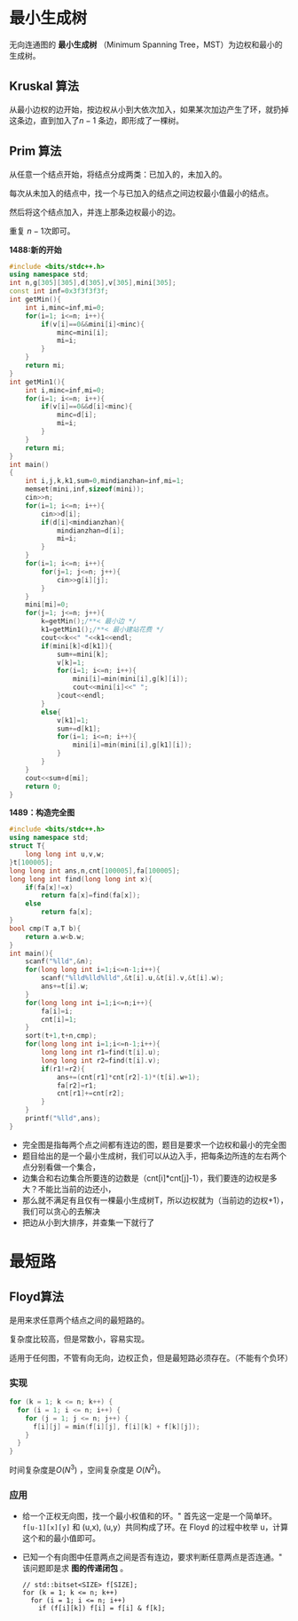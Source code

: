  

# 最小生成树

无向连通图的 **最小生成树** （Minimum Spanning Tree，MST）为边权和最小的生成树。

## Kruskal 算法

从最小边权的边开始，按边权从小到大依次加入，如果某次加边产生了环，就扔掉这条边，直到加入了$n-1$ 条边，即形成了一棵树。

## Prim 算法

从任意一个结点开始，将结点分成两类：已加入的，未加入的。

每次从未加入的结点中，找一个与已加入的结点之间边权最小值最小的结点。

然后将这个结点加入，并连上那条边权最小的边。

重复 $n-1$次即可。

**1488:新的开始**

```c++
#include <bits/stdc++.h>
using namespace std;
int n,g[305][305],d[305],v[305],mini[305];
const int inf=0x3f3f3f3f;
int getMin(){
    int i,minc=inf,mi=0;
    for(i=1; i<=n; i++){
        if(v[i]==0&&mini[i]<minc){
            minc=mini[i];
            mi=i;
        }
    }
    return mi;
}
int getMin1(){
    int i,minc=inf,mi=0;
    for(i=1; i<=n; i++){
        if(v[i]==0&&d[i]<minc){
            minc=d[i];
            mi=i;
        }
    }
    return mi;
}
int main()
{
    int i,j,k,k1,sum=0,mindianzhan=inf,mi=1;
    memset(mini,inf,sizeof(mini));
    cin>>n;
    for(i=1; i<=n; i++){
        cin>>d[i];
        if(d[i]<mindianzhan){
            mindianzhan=d[i];
            mi=i;
        }
    }
    for(i=1; i<=n; i++){
        for(j=1; j<=n; j++){
            cin>>g[i][j];
        }
    }
    mini[mi]=0;
    for(j=1; j<=n; j++){
        k=getMin();/**< 最小边 */
        k1=getMin1();/**< 最小建站花费 */
        cout<<k<<" "<<k1<<endl;
        if(mini[k]<d[k1]){
            sum+=mini[k];
            v[k]=1;
            for(i=1; i<=n; i++){
                mini[i]=min(mini[i],g[k][i]);
                cout<<mini[i]<<" ";
            }cout<<endl;
        }
        else{
            v[k1]=1;
            sum+=d[k1];
            for(i=1; i<=n; i++){
                mini[i]=min(mini[i],g[k1][i]);
            }
        }
    }
    cout<<sum+d[mi];
    return 0;
}
```

**1489：构造完全图**

```c++
#include <bits/stdc++.h>
using namespace std;
struct T{
    long long int u,v,w;
}t[100005];
long long int ans,n,cnt[100005],fa[100005];
long long int find(long long int x){
    if(fa[x]!=x)
        return fa[x]=find(fa[x]);
    else
        return fa[x];
}
bool cmp(T a,T b){
    return a.w<b.w;
}
int main(){
    scanf("%lld",&n);
    for(long long int i=1;i<=n-1;i++){
        scanf("%lld%lld%lld",&t[i].u,&t[i].v,&t[i].w);
        ans+=t[i].w;
    }
    for(long long int i=1;i<=n;i++){
        fa[i]=i;
        cnt[i]=1;
    }
    sort(t+1,t+n,cmp);
    for(long long int i=1;i<=n-1;i++){
        long long int r1=find(t[i].u);
        long long int r2=find(t[i].v);
        if(r1!=r2){
            ans+=(cnt[r1]*cnt[r2]-1)*(t[i].w+1);
            fa[r2]=r1;
            cnt[r1]+=cnt[r2];
        }
    }
    printf("%lld",ans);
}
```

- 完全图是指每两个点之间都有连边的图，题目是要求一个边权和最小的完全图
- 题目给出的是一个最小生成树，我们可以从边入手，把每条边所连的左右两个点分别看做一个集合，
- 边集合和右边集合所要连的边数是（cnt[i]\*cnt[j]-1），我们要连的边权是多大？不能比当前的边还小，
- 那么就不满足有且仅有一棵最小生成树T，所以边权就为（当前边的边权+1），我们可以贪心的去解决
- 把边从小到大排序，并查集一下就行了

# 最短路

## Floyd算法

是用来求任意两个结点之间的最短路的。

复杂度比较高，但是常数小，容易实现。

适用于任何图，不管有向无向，边权正负，但是最短路必须存在。（不能有个负环）

### 实现

```c++
for (k = 1; k <= n; k++) {
  for (i = 1; i <= n; i++) {
    for (j = 1; j <= n; j++) {
      f[i][j] = min(f[i][j], f[i][k] + f[k][j]);
    }
  }
}
```

时间复杂度是$O(N^3)$ ，空间复杂度是 $O(N^2)$。

### 应用

- 给一个正权无向图，找一个最小权值和的环。" 首先这一定是一个简单环。
  `f[u-1][x][y]` 和 (u,x), (u,y）共同构成了环。在 Floyd 的过程中枚举 u，计算这个和的最小值即可。

- 已知一个有向图中任意两点之间是否有连边，要求判断任意两点是否连通。" 该问题即是求 **图的传递闭包** 。

  ```
  // std::bitset<SIZE> f[SIZE];
  for (k = 1; k <= n; k++)
    for (i = 1; i <= n; i++)
      if (f[i][k]) f[i] = f[i] & f[k];
  ```